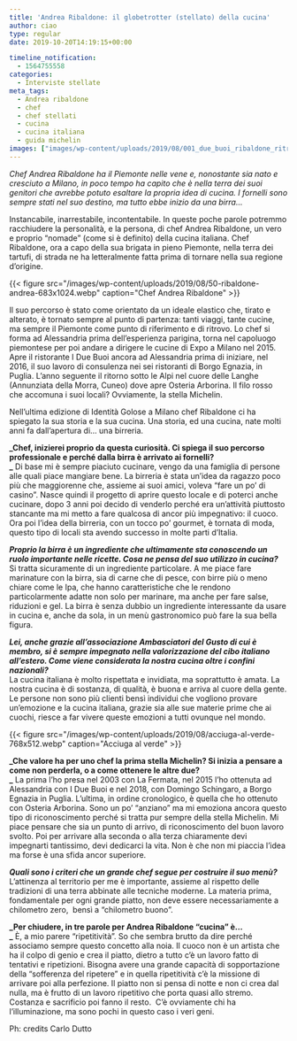 ```yaml
---
title: 'Andrea Ribaldone: il globetrotter (stellato) della cucina'
author: ciao
type: regular
date: 2019-10-20T14:19:15+00:00

timeline_notification:
  - 1564755558
categories:
  - Interviste stellate
meta_tags:
  - Andrea ribaldone
  - chef
  - chef stellati
  - cucina
  - cucina italiana
  - guida michelin
images: ["images/wp-content/uploads/2019/08/001_due_buoi_ribaldone_ritratto_hr_y4a4899-800x445.webp"]
---
```

_Chef Andrea Ribaldone ha il Piemonte nelle vene e, nonostante sia nato e cresciuto a Milano, in poco tempo ha capito che è nella terra dei suoi genitori che avrebbe potuto esaltare la propria idea di cucina. I fornelli sono sempre stati nel suo destino, ma tutto ebbe inizio da una birra…_

Instancabile, inarrestabile, incontentabile. In queste poche parole potremmo racchiudere la personalità, e la persona, di chef Andrea Ribaldone, un vero e proprio “nomade” (come si è definito) della cucina italiana. Chef Ribaldone, ora a capo della sua brigata in pieno Piemonte, nella terra dei tartufi, di strada ne ha letteralmente fatta prima di tornare nella sua regione d’origine.


{{< figure src="/images/wp-content/uploads/2019/08/50-ribaldone-andrea-683x1024.webp" caption="Chef Andrea Ribaldone" >}}


Il suo percorso è stato come orientato da un ideale elastico che, tirato e alterato, è tornato sempre al punto di partenza: tanti viaggi, tante cucine, ma sempre il Piemonte come punto di riferimento e di ritrovo. Lo chef si forma ad Alessandria prima dell’esperienza parigina, torna nel capoluogo piemontese per poi andare a dirigere le cucine di Expo a Milano nel 2015. Apre il ristorante I Due Buoi ancora ad Alessandria prima di iniziare, nel 2016, il suo lavoro di consulenza nei sei ristoranti di Borgo Egnazia, in Puglia. L’anno seguente il ritorno sotto le Alpi nel cuore delle Langhe (Annunziata della Morra, Cuneo) dove apre Osteria Arborina. Il filo rosso che accomuna i suoi locali? Ovviamente, la stella Michelin.

Nell’ultima edizione di Identità Golose a Milano chef Ribaldone ci ha spiegato la sua storia e la sua cucina. Una storia, ed una cucina, nate molti anni fa dall’apertura di… una birreria.

**_Chef, inizierei proprio da questa curiosità. Ci spiega il suo percorso professionale e perché dalla birra è arrivato ai fornelli?  
_** Di base mi è sempre piaciuto cucinare, vengo da una famiglia di persone alle quali piace mangiare bene. La birreria è stata un’idea da ragazzo poco più che maggiorenne che, assieme ai suoi amici, voleva “fare un po’ di casino”. Nasce quindi il progetto di aprire questo locale e di poterci anche cucinare, dopo 3 anni poi decido di venderlo perché era un’attività piuttosto stancante ma mi metto a fare qualcosa di ancor più impegnativo: il cuoco. Ora poi l’idea della birreria, con un tocco po’ gourmet, è tornata di moda, questo tipo di locali sta avendo successo in molte parti d’Italia.

**_Proprio la birra è un ingrediente che ultimamente sta conoscendo un ruolo importante nelle ricette. Cosa ne pensa del suo utilizzo in cucina?_**  
Si tratta sicuramente di un ingrediente particolare. A me piace fare marinature con la birra, sia di carne che di pesce, con birre più o meno chiare come le Ipa, che hanno caratteristiche che le rendono particolarmente adatte non solo per marinare, ma anche per fare salse, riduzioni e gel. La birra è senza dubbio un ingrediente interessante da usare in cucina e, anche da sola, in un menù gastronomico può fare la sua bella figura.

**_Lei, anche grazie all’associazione Ambasciatori del Gusto di cui è membro, si è sempre impegnato nella valorizzazione del cibo italiano all’estero. Come viene considerata la nostra cucina oltre i confini nazionali?&nbsp;_**  
La cucina italiana è molto rispettata e invidiata, ma soprattutto è amata. La nostra cucina è di sostanza, di qualità, è buona e arriva al cuore della gente. Le persone non sono più clienti bensì individui che vogliono provare un’emozione e la cucina italiana, grazie sia alle sue materie prime che ai cuochi, riesce a far vivere queste emozioni a tutti ovunque nel mondo.


{{< figure src="/images/wp-content/uploads/2019/08/acciuga-al-verde-768x512.webp" caption="Acciuga al verde" >}}


**_Che valore ha per uno chef la prima stella Michelin? Si inizia a pensare a come non perderla, o a come ottenere le altre due?  
_** La prima l’ho presa nel 2003 con La Fermata, nel 2015 l’ho ottenuta ad Alessandria con I Due Buoi e nel 2018, con Domingo Schingaro, a Borgo Egnazia in Puglia. L’ultima, in ordine cronologico, è quella che ho ottenuto con Osteria Arborina. Sono un po’ “anziano” ma mi emoziona ancora questo tipo di riconoscimento perché si tratta pur sempre della stella Michelin. Mi piace pensare che sia un punto di arrivo, di riconoscimento del buon lavoro svolto. Poi per arrivare alla seconda o alla terza chiaramente devi impegnarti tantissimo, devi dedicarci la vita. Non è che non mi piaccia l’idea ma forse è una sfida ancor superiore.

**_Quali sono i criteri che un grande chef segue per costruire il suo menù?_**  
L’attinenza al territorio per me è importante, assieme al rispetto delle tradizioni di una terra abbinate alle tecniche moderne. La materia prima, fondamentale per ogni grande piatto, non deve essere necessariamente a&nbsp; chilometro zero,&nbsp; bensì a “chilometro buono”.

**_Per chiudere, in tre parole per Andrea Ribaldone “cucina” è…  
_** È, a mio parere “ripetitività”. So che sembra brutto da dire perché associamo sempre questo concetto alla noia. Il cuoco non è un artista che ha il colpo di genio e crea il piatto, dietro a tutto c’è un lavoro fatto di tentativi e ripetizioni. Bisogna avere una grande capacità di sopportazione della “sofferenza del ripetere” e in quella ripetitività c’è la missione di arrivare poi alla perfezione. Il piatto non si pensa di notte e non ci crea dal nulla, ma è frutto di un lavoro ripetitivo che porta quasi allo stremo. Costanza e sacrificio poi fanno il resto.&nbsp; C’è ovviamente chi ha l’illuminazione, ma sono pochi in questo caso i veri geni. 

Ph: credits Carlo Dutto